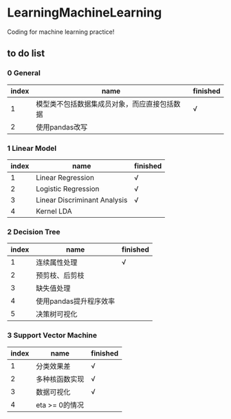 # LearningMachineLearning
Coding for machine learning practice!

## to do list

### 0 General

index|name|finished
-|-|-
1| 模型类不包括数据集成员对象，而应直接包括数据| √
2| 使用pandas改写|

### 1 Linear Model

index|name|finished
-|-|-
1| Linear Regression| √
2| Logistic Regression|√
3| Linear Discriminant Analysis| √
4| Kernel LDA| 

### 2 Decision Tree

index|name|finished
-|-|-
1| 连续属性处理| √
2| 预剪枝、后剪枝|
3| 缺失值处理|
4| 使用pandas提升程序效率|
5| 决策树可视化|

### 3 Support Vector Machine

index|name|finished
-|-|-
1| 分类效果差| √
2| 多种核函数实现| √
3| 数据可视化| √
4| eta >= 0的情况|